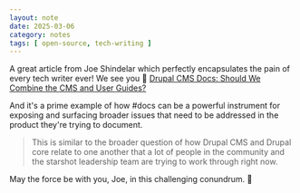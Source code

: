 ```yaml
---
layout: note
date: 2025-03-06
category: notes
tags: [ open-source, tech-writing ]
---
```


A great article from Joe Shindelar which perfectly encapsulates the pain of every tech writer ever! We see you 🤗 
[Drupal CMS Docs: Should We Combine the CMS and User Guides?](https://drupalize.me/blog/drupal-cms-docs-should-we-combine-cms-and-user-guides)

And it's a prime example of how #docs can be a powerful instrument for exposing and surfacing broader issues that need to be addressed in the product they're trying to document.

> This is similar to the broader question of how Drupal CMS and Drupal core relate to one another that a lot of people in the
> community and the starshot leadership team are trying to work through right now.

May the force be with you, Joe, in this challenging conundrum. 🔧